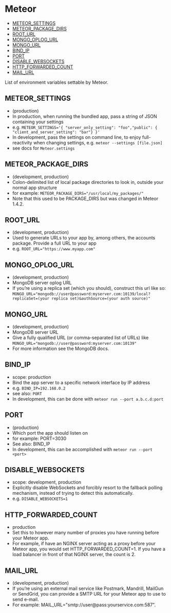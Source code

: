 # Meteor

<!-- TOC -->

- [METEOR_SETTINGS](#meteor_settings)
- [METEOR_PACKAGE_DIRS](#meteor_package_dirs)
- [ROOT_URL](#root_url)
- [MONGO_OPLOG_URL](#mongo_oplog_url)
- [MONGO_URL](#mongo_url)
- [BIND_IP](#bind_ip)
- [PORT](#port)
- [DISABLE_WEBSOCKETS](#disable_websockets)
- [HTTP_FORWARDED_COUNT](#http_forwarded_count)
- [MAIL_URL](#mail_url)

<!-- /TOC -->

List of environment variables settable by Meteor.

## METEOR_SETTINGS
- (production)
- In production, when running the bundled app, pass a string of JSON containing your settings
- e.g. `METEOR_SETTINGS='{ "server_only_setting": "foo","public": { "client_and_server_setting": "bar"} }'`
- In development, pass the settings on command line, to enjoy full-reactivity when changing settings, e.g. `meteor --settings [file.json]`
- see docs for `Meteor.settings`

## METEOR_PACKAGE_DIRS
- (development, production)
- Colon-delimited list of local package directories to look in, outside your normal app structure
- for example: `METEOR_PACKAGE_DIRS="/usr/local/my_packages/"`
- Note that this used to be PACKAGE_DIRS but was changed in Meteor 1.4.2.

## ROOT_URL
- (development, production)
- Used to generate URLs to your app by, among others, the accounts package. Provide a full URL to your app
- e.g. `ROOT_URL="https://www.myapp.com"`

## MONGO_OPLOG_URL
- (development, production)
- MongoDB server oplog URL
- If you’re using a replica set (which you should), construct this url like so: `MONGO_URL="mongodb://user@password:myserver.com:10139/local?replicaSet=(your replica set)&authSource=(your auth source)"`

## MONGO_URL
- (development, production)
- MongoDB server URL
- Give a fully qualified URL (or comma-separated list of URLs) like `MONGO_URL="mongodb://user@password:myserver.com:10139"`
- For more information see the MongoDB docs.

## BIND_IP
- scope: production
- Bind the app server to a specific network interface by IP address
- e.g. `BIND_IP=192.168.0.2`
- see also: `PORT`
- In development, this can be done with `meteor run --port a.b.c.d:port`

## PORT
- (production)
- Which port the app should listen on
- for example: PORT=3030
- See also: BIND_IP
- In development, this can be accomplished with `meteor run --port <port>`

## DISABLE_WEBSOCKETS
- scope: development, production
- Explicitly disable WebSockets and forcibly resort to the fallback polling mechanism, instead of trying to detect this automatically.
- e.g. `DISABLE_WEBSOCKETS=1`

## HTTP_FORWARDED_COUNT
- production
- Set this to however many number of proxies you have running before your Meteor app.
- For example, if have an NGINX server acting as a proxy before your Meteor app, you would set HTTP_FORWARDED_COUNT=1. If you have a load balancer in front of that NGINX server, the count is 2.

## MAIL_URL
- (development, production)
- If you’re using an external mail service like Postmark, Mandrill, MailGun or 
SendGrid, you can provide a SMTP URL for your Meteor app to use to send e-mail.
- For example: MAIL_URL="smtp://user@pass:yourservice.com:587".
